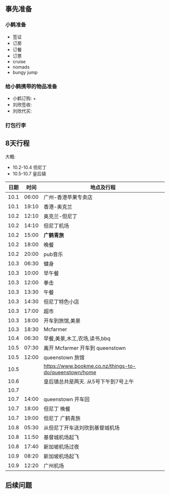 
## 事先准备
### 小鹤准备
- 签证
- 订房
- 订餐
- 订票
- cruise 
- nomads
- bungy jump
### 给小鹤携带的物品准备
- 小鹤订购:
    + 
- 刘欣签收: 
- 刘欣代买: 
### 打包行李
## 8天行程
大概: 
- 10.2-10.4 但尼丁
- 10.5-10.7 皇后镇

日期|时间|地点及行程
---|---|---
10.1|06:00|广州-香港苹果专卖店
10.1|19:10|香港-奥克兰
10.2|12:10|奥克兰-但尼丁
10.2|14:10|但尼丁机场
10.2|15:00|**广鹤青旅**
10.2|18:00|晚餐
10.2|20:00|pub音乐
10.3|06:30|健身
10.3|10:00|早午餐
10.3|12:00|拳击
10.3|13:30|午餐
10.3|14:30|但尼丁特色小店
10.3|17:00|超市
10.3|18:00|开车到旅馆,美景
10.3|18:30|Mcfarmer
10.4|06:30|早餐,美景,木工,农场,读书,bbq
10.5|07:30|离开 Mcfarmer 开车到 queenstown
10.5|12:00|queenstown 旅馆
10.5||https://www.bookme.co.nz/things-to-do/queenstown/home
10.6||皇后镇总共是两天. 从5号下午到7号上午
10.7|
10.7|14:00|queenstown 开车回
10.7|18:00|但尼丁 晚餐
10.7|19:00|但尼丁 广鹤青旅
10.8|05:30|从但尼丁开车送刘欣到基督城机场
10.8|11:50|基督城机场起飞
10.8|17:40|新加坡机场过夜
10.9|08:20|新加坡机场起飞
10.9|12:20|广州机场

## 后续问题

